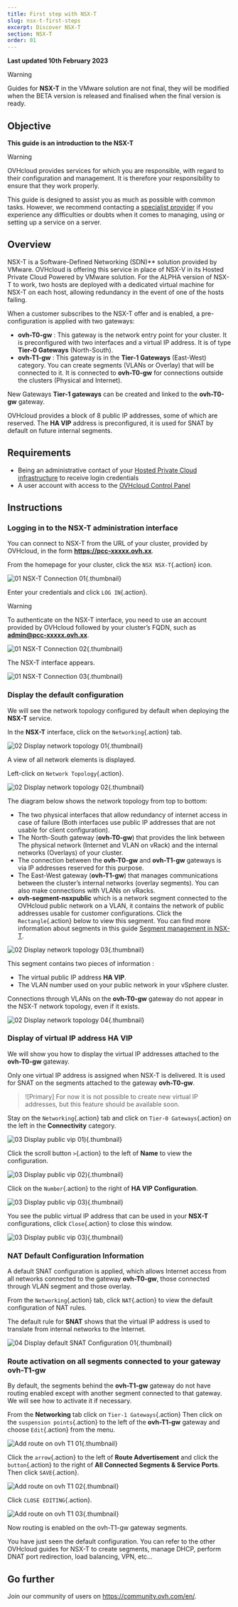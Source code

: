 ```yaml
---
title: First step with NSX-T
slug: nsx-t-first-steps
excerpt: Discover NSX-T
section: NSX-T
order: 01
---
```


**Last updated 10th February 2023**

> [!warning]
> Guides for **NSX-T** in the VMware solution are not final, they will be modified when the BETA version is released and finalised when the final version is ready.
>

## Objective

**This guide is an introduction to the NSX-T**

> [!warning]
> OVHcloud provides services for which you are responsible, with regard to their configuration and management. It is therefore your responsibility to ensure that they work properly.
>
> This guide is designed to assist you as much as possible with common tasks. However, we recommend contacting a [specialist provider](https://partner.ovhcloud.com/en-gb/) if you experience any difficulties or doubts when it comes to managing, using or setting up a service on a server.
>

## Overview

NSX-T is a Software-Defined Networking (SDN)** solution provided by VMware. OVHcloud is offering this service in place of NSX-V in its Hosted Private Cloud Powered by VMware solution. For the ALPHA version of NSX-T to work, two hosts are deployed with a dedicated virtual machine for NSX-T on each host, allowing redundancy in the event of one of the hosts failing.

When a customer subscribes to the NSX-T offer and is enabled, a pre-configuration is applied with two gateways:

* **ovh-T0-gw** : This gateway is the network entry point for your cluster. It is preconfigured with two interfaces and a virtual IP address. It is of type **Tier-0 Gateways** (North-South).
* **ovh-T1-gw** : This gateway is in the **Tier-1 Gateways** (East-West) category. You can create segments (VLANs or Overlay) that will be connected to it. It is connected to **ovh-T0-gw** for connections outside the clusters (Physical and Internet).

New Gateways **Tier-1 gateways** can be created and linked to the **ovh-T0-gw** gateway.

OVHcloud provides a block of 8 public IP addresses, some of which are reserved. The **HA VIP** address is preconfigured, it is used for SNAT by default on future internal segments.


## Requirements

- Being an administrative contact of your [Hosted Private Cloud infrastructure](https://www.ovhcloud.com/en-gb/enterprise/products/hosted-private-cloud/) to receive login credentials
- A user account with access to the [OVHcloud Control Panel](https://www.ovh.com/auth/?action=gotomanager&from=https://www.ovh.co.uk/&ovhSubsidiary=GB)


## Instructions

### Logging in to the NSX-T administration interface

You can connect to NSX-T from the URL of your cluster, provided by OVHcloud, in the form **https://pcc-xxxxx.ovh.xx**.

From the homepage for your cluster, click the `NSX NSX-T`{.action} icon.

![01 NSX-T Connection 01](images/01-nsxt-connection01.png){.thumbnail}

Enter your credentials and click `LOG IN`{.action}.

> [!warning]
> To authenticate on the NSX-T interface, you need to use an account provided by OVHcloud followed by your cluster’s FQDN, such as **admin@pcc-xxxxx.ovh.xx**.
>

![01 NSX-T Connection 02](images/01-nsxt-connection02.png){.thumbnail}

The NSX-T interface appears.

![01 NSX-T Connection 03](images/01-nsxt-connection03.png){.thumbnail}

### Display the default configuration

We will see the network topology configured by default when deploying the **NSX-T** service.

In the **NSX-T** interface, click on the `Networking`{.action} tab.

![02 Display network topology 01](images/02-display-network-topology01.png){.thumbnail}

A view of all network elements is displayed.

Left-click on `Network Topology`{.action}.

![02 Display network topology 02](images/02-display-network-topology02.png){.thumbnail}

The diagram below shows the network topology from top to bottom:

- The two physical interfaces that allow redundancy of internet access in case of failure (Both interfaces use public IP addresses that are not usable for client configuration).
- The North-South gateway (**ovh-T0-gw**) that provides the link between The physical network (Internet and VLAN on vRack) and the internal networks (Overlays) of your cluster.
- The connection between the **ovh-T0-gw** and **ovh-T1-gw** gateways is via IP addresses reserved for this purpose.
- The East-West gateway (**ovh-T1-gw**) that manages communications between the cluster’s internal networks (overlay segments). You can also make connections with VLANs on vRacks.
-  **ovh-segment-nsxpublic** which is a network segment connected to the OVHcloud public network on a VLAN, it contains the network of public addresses usable for customer configurations. Click the `Rectangle`{.action} below to view this segment. You can find more information about segments in this guide [Segment management in NSX-T](https://docs.ovh.com/gb/en/private-cloud/nsx-t-segment-management).

![02 Display network topology 03](images/02-display-network-topology03.png){.thumbnail}

This segment contains two pieces of information :

* The virtual public IP address **HA VIP**.
* The VLAN number used on your public network in your vSphere cluster.

Connections through VLANs on the **ovh-T0-gw** gateway do not appear in the NSX-T network topology, even if it exists.

![02 Display network topology 04](images/02-display-network-topology04.png){.thumbnail}

### Display of virtual IP address **HA VIP**

We will show you how to display the virtual IP addresses attached to the **ovh-T0-gw** gateway.

Only one virtual IP address is assigned when NSX-T is delivered. It is used for SNAT on the segments attached to the gateway **ovh-T0-gw**.


> ![Primary]
> For now it is not possible to create new virtual IP addresses, but this feature should be available soon.
> 

Stay on the `Networking`{.action} tab and click on `Tier-0 Gateways`{.action} on the left in the **Connectivity** category.

![03 Display public vip 01](images/03-display-public-vip01.png)){.thumbnail}

Click the scroll button `>`{.action} to the left of **Name** to view the configuration.

![03 Display public vip 02](images/03-display-public-vip02.png)){.thumbnail}

Click on the `Number`{.action} to the right of **HA VIP Configuration**.

![03 Display public vip 03](images/03-display-public-vip03.png)){.thumbnail}

You see the public virtual IP address that can be used in your **NSX-T** configurations, click `Close`{.action} to close this window.

![03 Display public vip 03](images/03-display-public-vip04.png)){.thumbnail}

### NAT Default Configuration Information

A default SNAT configuration is applied, which allows Internet access from all networks connected to the gateway **ovh-T0-gw**, those connected through VLAN segment and those overlay.

From the `Networking`{.action} tab, click `NAT`{.action} to view the default configuration of NAT rules.

The default rule for **SNAT** shows that the virtual IP address is used to translate from internal networks to the Internet.

![04 Display default SNAT Configuration 01](images/04-display-default-nat-configuration01.png){.thumbnail}

### Route activation on all segments connected to your gateway **ovh-T1-gw**

By default, the segments behind the **ovh-T1-gw** gateway do not have routing enabled except with another segment connected to that gateway. We will see how to activate it if necessary.

From the **Networking** tab click on `Tier-1 Gateways`{.action} Then click on the `suspension points`{.action} to the left of the **ovh-T1-gw** gateway and choose `Edit`{.action} from the menu.

![Add route on ovh T1 01](images/05-activate-route-on-ovh-t1-gw01.png){.thumbnail}

Click the `arrow`{.action} to the left of **Route Advertisement** and click the `button`{.action} to the right of **All Connected Segments & Service Ports**. Then click `SAVE`{.action}.

![Add route on ovh T1 02](images/05-activate-route-on-ovh-t1-gw02.png){.thumbnail}

Click `CLOSE EDITING`{.action}.

![Add route on ovh T1 03](images/05-activate-route-on-ovh-t1-gw03.png){.thumbnail}

Now routing is enabled on the ovh-T1-gw gateway segments.

You have just seen the default configuration. You can refer to the other OVHcloud guides for NSX-T to create segments, manage DHCP, perform DNAT port redirection, load balancing, VPN, etc...

## Go further <a name="gofurther"></a>

Join our community of users on <https://community.ovh.com/en/>.

